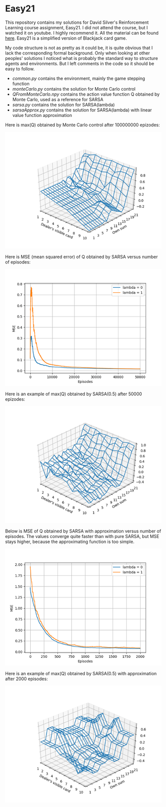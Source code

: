 # Easy21

This repository contains my solutions for David Silver's Reinforcement Learning course assignment, Easy21. I did not attend the course, but I watched it on youtube. I highly recommend it. All the material can be found [here][linkOrigMaterial]. Easy21 is a simplified version of Blackjack card game.

[linkOrigMaterial]: http://www0.cs.ucl.ac.uk/staff/D.Silver/web/Teaching.html

My code structure is not as pretty as it could be, it is quite obvious that I lack the corresponding formal background. Only when looking at other peoples' solutions I noticed what is probably the standard way to structure agents and environments. But I left comments in the code so it should be easy to follow.

* _common.py_ contains the environment, mainly the game stepping function
* _monteCarlo.py_ contains the solution for Monte Carlo control
* _QFromMonteCarlo.npy_ contains the action value function Q obtained by Monte Carlo, used as a reference for SARSA
* _sarsa.py_ contains the solution for SARSA(lambda)
* _sarsaApprox.py_ contains the solution for SARSA(lambda) with linear value function approximation

Here is max(Q) obtained by Monte Carlo control after 100000000 epizodes:

![Image](mcQ.png "Q from Monte Carlo")

Here is MSE (mean squared error) of Q obtained by SARSA versus number of episodes:

![Image](sarsaEpisodes.png "MSE from SARSA")

Here is an example of max(Q) obtained by SARSA(0.5) after 50000 epizodes:

![Image](sarsaQ.png "Q from SARSA")

Below is MSE of Q obtained by SARSA with approximation versus number of episodes. The values converge quite faster than with pure SARSA, but MSE stays higher, because the approximating function is too simple.

![Image](sarsaApproxEpisodes.png "MSE from SARSA with approx")

Here is an example of max(Q) obtained by SARSA(0.5) with approximation after 2000 episodes:

![Image](sarsaApproxQ.png "Q from SARSA with approx")
